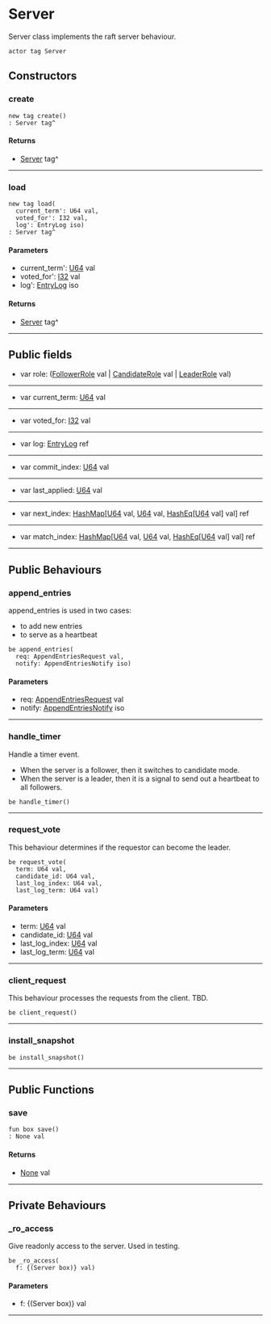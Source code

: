 # Server

Server class implements the raft server behaviour.


```pony
actor tag Server
```

## Constructors

### create

```pony
new tag create()
: Server tag^
```

#### Returns

* [Server](.-raft-Server) tag^

---

### load

```pony
new tag load(
  current_term': U64 val,
  voted_for': I32 val,
  log': EntryLog iso)
: Server tag^
```
#### Parameters

*   current_term': [U64](builtin-U64) val
*   voted_for': [I32](builtin-I32) val
*   log': [EntryLog](.-raft-EntryLog) iso

#### Returns

* [Server](.-raft-Server) tag^

---

## Public fields

* var role: ([FollowerRole](.-raft-FollowerRole) val | [CandidateRole](.-raft-CandidateRole) val | [LeaderRole](.-raft-LeaderRole) val)

---

* var current_term: [U64](builtin-U64) val

---

* var voted_for: [I32](builtin-I32) val

---

* var log: [EntryLog](.-raft-EntryLog) ref

---

* var commit_index: [U64](builtin-U64) val

---

* var last_applied: [U64](builtin-U64) val

---

* var next_index: [HashMap](collections-HashMap)\[[U64](builtin-U64) val, [U64](builtin-U64) val, [HashEq](collections-HashEq)\[[U64](builtin-U64) val\] val\] ref

---

* var match_index: [HashMap](collections-HashMap)\[[U64](builtin-U64) val, [U64](builtin-U64) val, [HashEq](collections-HashEq)\[[U64](builtin-U64) val\] val\] ref

---

## Public Behaviours

### append_entries

append_entries is used in two cases:

- to add new entries
- to serve as a heartbeat



```pony
be append_entries(
  req: AppendEntriesRequest val,
  notify: AppendEntriesNotify iso)
```
#### Parameters

*   req: [AppendEntriesRequest](.-raft-AppendEntriesRequest) val
*   notify: [AppendEntriesNotify](.-raft-AppendEntriesNotify) iso

---

### handle_timer

Handle a timer event. 

- When the server is a follower, then it switches to candidate mode.
- When the server is a leader, then it is a signal to send out a 
  heartbeat to all followers.


```pony
be handle_timer()
```

---

### request_vote

This behaviour determines if the requestor can become the 
leader.


```pony
be request_vote(
  term: U64 val,
  candidate_id: U64 val,
  last_log_index: U64 val,
  last_log_term: U64 val)
```
#### Parameters

*   term: [U64](builtin-U64) val
*   candidate_id: [U64](builtin-U64) val
*   last_log_index: [U64](builtin-U64) val
*   last_log_term: [U64](builtin-U64) val

---

### client_request

This behaviour processes the requests from the client. TBD.


```pony
be client_request()
```

---

### install_snapshot

```pony
be install_snapshot()
```

---

## Public Functions

### save

```pony
fun box save()
: None val
```

#### Returns

* [None](builtin-None) val

---

## Private Behaviours

### _ro_access

Give readonly access to the server. Used in testing.


```pony
be _ro_access(
  f: {(Server box)} val)
```
#### Parameters

*   f: {(Server box)} val

---

